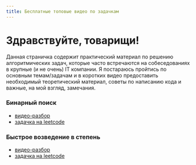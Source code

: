 ```yaml
---
title: Бесплатные топовые видео по задачкам
---
```


# Здравствуйте, товарищи!

Данная страничка содержит практический материал по решению алгоритмических задач, которые часто встречаются на собеседованиях в крупные (и не очень) IT компании. Я постараюсь пройтись по основным темам/задачам и в коротких видео предоставить необходимый теоретический материал, советы по написанию кода и важные, на мой взгляд, замечания.

### Бинарный поиск
* [видео-разбор](https://youtu.be/fZ9VKq8ybq4)
* [задачка на leetcode](https://leetcode.com/problems/binary-search)

### Быстрое возведение в степень
* [видео-разбор](https://youtu.be/swktXq5COtI)
* [задачка на leetcode](https://leetcode.com/problems/powx-n)
